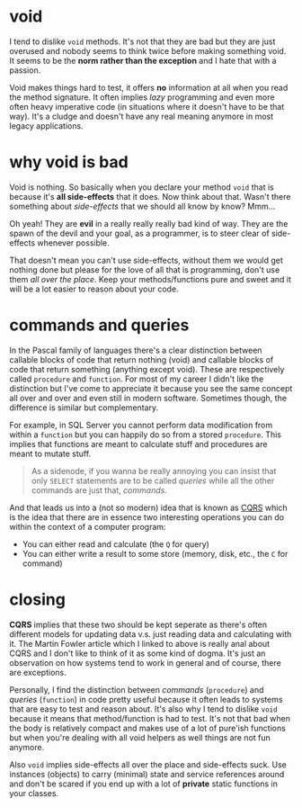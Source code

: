 # void
I tend to dislike `void` methods. It's not that they are bad but they are just overused and nobody seems to think twice before making something void. It seems to be the **norm rather than the exception** and I hate that with a passion.

Void makes things hard to test, it offers **no** information at all when you read the method signature. It often implies *lazy* programming and even more often heavy imperative code (in situations where it doesn't have to be that way). It's a cludge and doesn't have any real meaning anymore in most legacy applications.

# why void is bad
Void is nothing. So basically when you declare your method `void` that is because it's **all side-effects** that it does. Now think about that. Wasn't there something about *side-effects* that we should all know by know? Mmm...

Oh yeah! They are **evil** in a really really really bad kind of way. They are the spawn of the devil and your goal, as a programmer, is to steer clear of side-effects whenever possible.

That doesn't mean you can't use side-effects, without them we would get nothing done but please for the love of all that is programming, don't use them *all over the place*. Keep your methods/functions pure and sweet and it will be a lot easier to reason about your code.

# commands and queries
In the Pascal family of languages there's a clear distinction between callable blocks of code that return nothing (void) and callable blocks of code that return something (anything except void). These are respectively called `procedure` and `function`. For most of my career I didn't like the distinction but I've come to appreciate it because you see the same concept all over and over and even still in modern software. Sometimes though, the difference is similar but complementary.

For example, in SQL Server you cannot perform data modification from within a `function` but you can happily do so from a stored `procedure`. This implies that functions are meant to calculate stuff and procedures are meant to mutate stuff.

> As a sidenode, if you wanna be really annoying you can insist that only `SELECT` statements are to be called *queries* while all the other commands are just that, *commands*.

And that leads us into a (not so modern) idea that is known as [CQRS](http://martinfowler.com/bliki/CQRS.html) which is the idea that there are in essence two interesting operations you can do within the context of a computer program: 

* You can either read and calculate (the `Q` for query)
* You can either write a result to some store (memory, disk, etc., the `C` for command)

# closing
**CQRS** implies that these two should be kept seperate as there's often different models for updating data v.s. just reading data and calculating with it. The Martin Fowler article which I linked to above is really anal about CQRS and I don't like to think of it as some kind of dogma. It's just an observation on how systems tend to work in general and of course, there are exceptions.

Personally, I find the distinction between *commands* (`procedure`) and *queries* (`function`) in code pretty useful because it often leads to systems that are easy to test and reason about. It's also why I tend to dislike `void` because it means that method/function is had to test. It's not that bad when the body is relatively compact and makes use of a lot of pure'ish functions but when you're dealing with all void helpers as well things are not fun anymore.

Also `void` implies side-effects all over the place and side-effects suck. Use instances (objects) to carry (minimal) state and service references around and don't be scared if you end up with a lot of **private** static functions in your classes.